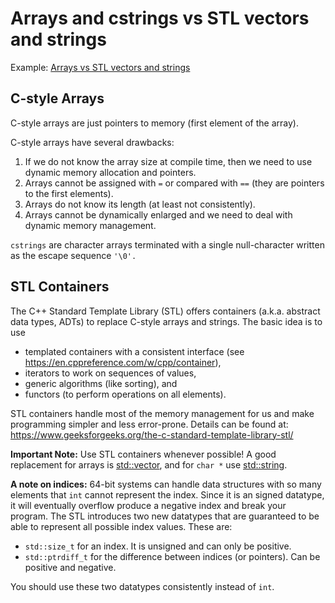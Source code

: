 # Arrays and cstrings vs STL vectors and strings

Example: [Arrays vs STL vectors and strings](main.cpp)

## C-style Arrays
C-style arrays are just pointers to memory (first element of the array).

C-style arrays have several drawbacks:

1. If we do not know the array size at compile time, then we need to use 
   dynamic memory allocation and pointers. 
2. Arrays cannot be assigned with `=` or compared with `==` (they are pointers to the first elements).
3. Arrays do not know its length (at least not consistently).
4. Arrays cannot be dynamically enlarged and we need to deal with dynamic memory management.

`cstrings` are character arrays terminated with a single null-character written as the escape sequence `'\0'.`


## STL Containers
The C++ Standard Template Library (STL) offers containers (a.k.a. abstract data types, ADTs) to replace C-style arrays and strings. The basic idea is to use

* templated containers with a consistent interface (see https://en.cppreference.com/w/cpp/container),
* iterators to work on sequences of values,
* generic algorithms (like sorting), and
* functors (to perform operations on all elements).

STL containers handle most of the memory management for us and make programming simpler and less error-prone.
Details can be found at:
https://www.geeksforgeeks.org/the-c-standard-template-library-stl/

**Important Note:** Use STL containers whenever possible!
A good replacement for arrays is [std::vector](https://en.cppreference.com/w/cpp/container/vector),
and for `char *` use [std::string](https://en.cppreference.com/w/cpp/string/basic_string).

**A note on indices:** 64-bit systems can handle data structures with so many elements that `int` cannot represent the 
index. Since it is an signed datatype, it will eventually overflow produce a negative index and break your program. The STL introduces two new datatypes that are guaranteed to be able to represent all possible index values. These are:

* `std::size_t` for an index. It is unsigned and can only be positive.
* `std::ptrdiff_t` for the difference between indices (or pointers). Can be positive and negative.

You should use these two datatypes consistently instead of `int`.
